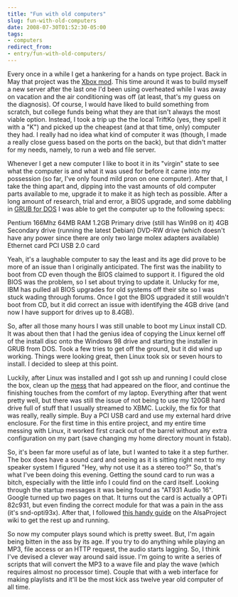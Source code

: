 ```yaml
---
title: "Fun with old computers"
slug: fun-with-old-computers
date: 2008-07-30T01:52:30-05:00
tags:
- computers
redirect_from:
- entry/fun-with-old-computers/
---
```

Every once in a while I get a hankering for a hands on type project. Back in May that project was the [Xbox mod](http://www.dxprog.com/entry/xbox-modding--an-epic-fight-an-epic-win/). This time around it was to build myself a new server after the last one I'd been using overheated while I was away on vacation and the air conditioning was off (at least, that's my guess on the diagnosis). Of course, I would have liked to build something from scratch, but college funds being what they are that isn't always the most viable option. Instead, I took a trip up the the local TriftKo (yes, they spell it with a "K") and picked up the cheapest (and at that time, only) computer they had. I really had no idea what kind of computer it was (though, I made a really close guess based on the ports on the back), but that didn't matter for my needs, namely, to run a web and file server.

Whenever I get a new computer I like to boot it in its "virgin" state to see what the computer is and what it was used for before it came into my possession (so far, I've only found mild pron on one computer). After that, I take the thing apart and, dipping into the vast amounts of old computer parts available to me, upgrade it to make it as high tech as possible. After a long amount of research, trial and error, a BIOS upgrade, and some dabbling in [GRUB for DOS](http://sourceforge.net/projects/grub4dos) I was able to get the computer up to the following specs:

Pentium 166Mhz
64MB RAM
1.2GB Primary drive (still has Win98 on it)
4GB Secondary drive (running the latest Debian)
DVD-RW drive (which doesn't have any power since there are only two large molex adapters available)
Ethernet card
PCI USB 2.0 card

Yeah, it's a laughable computer to say the least and its age did prove to be more of an issue than I originally anticipated. The first was the inability to boot from CD even though the BIOS claimed to support it. I figured the old BIOS was the problem, so I set about trying to update it. Unlucky for me, IBM has pulled all BIOS upgrades for old systems off their site so I was stuck wading through forums. Once I got the BIOS upgraded it still wouldn't boot from CD, but it did correct an issue with identifying the 4GB drive (and now I have support for drives up to 8.4GB).

So, after all those many hours I was still unable to boot my Linux install CD. It was about then that I had the genius idea of copying the Linux kernel off of the install disc onto the Windows 98 drive and starting the installer in GRUB from DOS. Took a few tries to get off the ground, but it did wind up working. Things were looking great, then Linux took six or seven hours to install. I decided to sleep at this point.

Luckily, after Linux was installed and I got ssh up and running I could close the box, clean up the [mess](http://www.flickr.com/photos/dxprog/2716415642/) that had appeared on the floor, and continue the finishing touches from the comfort of my laptop. Everything after that went pretty well, but there was still the issue of not being to use my 120GB hard drive full of stuff that I usually streamed to XBMC. Luckily, the fix for that was really, really simple. Buy a PCI USB card and use my external hard drive enclosure. For the first time in this entire project, and my entire time messing with Linux, it worked first crack out of the barrel without any extra configuration on my part (save changing my home directory mount in fstab).

So, it's been far more useful as of late, but I wanted to take it a step further. The box does have a sound card and seeing as it is sitting right next to my speaker system I figured "Hey, why not use it as a stereo too?" So, that's what I've been doing this evening. Getting the sound card to run was a bitch, especially with the little info I could find on the card itself. Looking through the startup messages it was being found as "AT931 Audio 16". Google turned up two pages on that. It turns out the card is actually a OPTi 82c931, but even finding the correct module for that was a pain in the ass (it's snd-opti93x). After that, I followed [this handy guide](http://www.alsa-project.org/main/index.php/Matrix:Module-opti93x) on the AlsaProject wiki to get the rest up and running.

So now my computer plays sound which is pretty sweet. But, I'm again being bitten in the ass by its age. If you try to do anything while playing an MP3, file access or an HTTP request, the audio starts lagging. So, I think I've devised a clever way around said issue. I'm going to write a series of scripts that will convert the MP3 to a wave file and play the wave (which requires almost no processor time). Couple that with a web interface for making playlists and it'll be the most kick ass twelve year old computer of all time.
